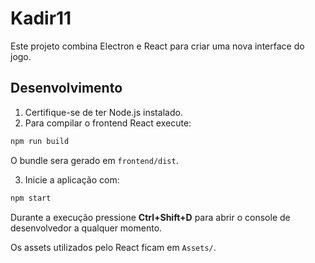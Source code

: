 # Kadir11

Este projeto combina Electron e React para criar uma nova interface do jogo.

## Desenvolvimento

1. Certifique-se de ter Node.js instalado.
2. Para compilar o frontend React execute:

```bash
npm run build
```
O bundle sera gerado em `frontend/dist`.

3. Inicie a aplicação com:

```bash
npm start
```

Durante a execução pressione **Ctrl+Shift+D** para abrir o console de
desenvolvedor a qualquer momento.

Os assets utilizados pelo React ficam em `Assets/`.
